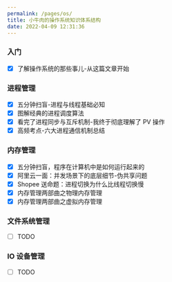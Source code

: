 ```yaml
---
permalink: /pages/os/
title: 小牛肉的操作系统知识体系结构
date: 2022-04-09 12:31:36
---
```


### 入门

- [x] 了解操作系统的那些事儿-从这篇文章开始

### 进程管理

- [x] 五分钟扫盲-进程与线程基础必知
- [x] 图解经典的进程调度算法
- [x] 看完了进程同步与互斥机制-我终于彻底理解了 PV 操作
- [x] 高频考点-六大进程通信机制总结

### 内存管理

- [x] 五分钟扫盲，程序在计算机中是如何运行起来的
- [x] 阿里云一面：并发场景下的底层细节-伪共享问题
- [x] Shopee 送命题：进程切换为什么比线程切换慢
- [x] 内存管理两部曲之物理内存管理
- [x] 内存管理两部曲之虚拟内存管理

### 文件系统管理

- [ ] TODO

### IO 设备管理

- [ ] TODO

